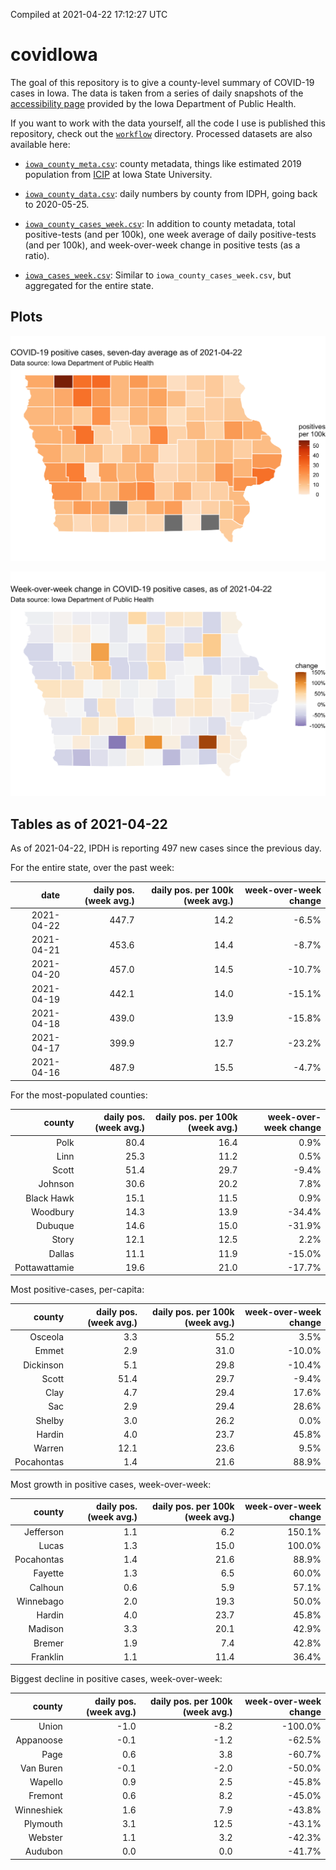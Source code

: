 Compiled at 2021-04-22 17:12:27 UTC

<!-- README.md is generated from README.Rmd. Please edit that file -->

# covidIowa

<!-- badges: start -->

<!-- badges: end -->

The goal of this repository is to give a county-level summary of
COVID-19 cases in Iowa. The data is taken from a series of daily
snapshots of the [accessibility
page](https://coronavirus.iowa.gov/pages/access) provided by the Iowa
Department of Public Health.

If you want to work with the data yourself, all the code I use is
published this repository, check out the [`workflow`](workflow)
directory. Processed datasets are also available here:

  - [`iowa_county_meta.csv`](https://raw.githubusercontent.com/ijlyttle/covidIowa/master/workflow/data/99-publish/iowa_county_meta.csv):
    county metadata, things like estimated 2019 population from
    [ICIP](https://www.icip.iastate.edu/tables/population/counties-estimates)
    at Iowa State University.

  - [`iowa_county_data.csv`](https://raw.githubusercontent.com/ijlyttle/covidIowa/master/workflow/data/99-publish/iowa_county_data.csv):
    daily numbers by county from IDPH, going back to 2020-05-25.

  - [`iowa_county_cases_week.csv`](https://raw.githubusercontent.com/ijlyttle/covidIowa/master/workflow/data/99-publish/iowa_county_data.csv):
    In addition to county metadata, total positive-tests (and per 100k),
    one week average of daily positive-tests (and per 100k), and
    week-over-week change in positive tests (as a ratio).

  - [`iowa_cases_week.csv`](https://raw.githubusercontent.com/ijlyttle/covidIowa/master/workflow/data/99-publish/iowa_cases_week.csv):
    Similar to `iowa_county_cases_week.csv`, but aggregated for the
    entire state.

## Plots

![](workflow/data/99-publish/iowa_cases.png)

![](workflow/data/99-publish/iowa_change.png)

## Tables as of 2021-04-22

As of 2021-04-22, IPDH is reporting 497 new cases since the previous
day.

For the entire state, over the past week:

|       date | daily pos. (week avg.) | daily pos. per 100k (week avg.) | week-over-week change |
| ---------: | ---------------------: | ------------------------------: | --------------------: |
| 2021-04-22 |                  447.7 |                            14.2 |                \-6.5% |
| 2021-04-21 |                  453.6 |                            14.4 |                \-8.7% |
| 2021-04-20 |                  457.0 |                            14.5 |               \-10.7% |
| 2021-04-19 |                  442.1 |                            14.0 |               \-15.1% |
| 2021-04-18 |                  439.0 |                            13.9 |               \-15.8% |
| 2021-04-17 |                  399.9 |                            12.7 |               \-23.2% |
| 2021-04-16 |                  487.9 |                            15.5 |                \-4.7% |

For the most-populated counties:

|        county | daily pos. (week avg.) | daily pos. per 100k (week avg.) | week-over-week change |
| ------------: | ---------------------: | ------------------------------: | --------------------: |
|          Polk |                   80.4 |                            16.4 |                  0.9% |
|          Linn |                   25.3 |                            11.2 |                  0.5% |
|         Scott |                   51.4 |                            29.7 |                \-9.4% |
|       Johnson |                   30.6 |                            20.2 |                  7.8% |
|    Black Hawk |                   15.1 |                            11.5 |                  0.9% |
|      Woodbury |                   14.3 |                            13.9 |               \-34.4% |
|       Dubuque |                   14.6 |                            15.0 |               \-31.9% |
|         Story |                   12.1 |                            12.5 |                  2.2% |
|        Dallas |                   11.1 |                            11.9 |               \-15.0% |
| Pottawattamie |                   19.6 |                            21.0 |               \-17.7% |

Most positive-cases, per-capita:

|     county | daily pos. (week avg.) | daily pos. per 100k (week avg.) | week-over-week change |
| ---------: | ---------------------: | ------------------------------: | --------------------: |
|    Osceola |                    3.3 |                            55.2 |                  3.5% |
|      Emmet |                    2.9 |                            31.0 |               \-10.0% |
|  Dickinson |                    5.1 |                            29.8 |               \-10.4% |
|      Scott |                   51.4 |                            29.7 |                \-9.4% |
|       Clay |                    4.7 |                            29.4 |                 17.6% |
|        Sac |                    2.9 |                            29.4 |                 28.6% |
|     Shelby |                    3.0 |                            26.2 |                  0.0% |
|     Hardin |                    4.0 |                            23.7 |                 45.8% |
|     Warren |                   12.1 |                            23.6 |                  9.5% |
| Pocahontas |                    1.4 |                            21.6 |                 88.9% |

Most growth in positive cases, week-over-week:

|     county | daily pos. (week avg.) | daily pos. per 100k (week avg.) | week-over-week change |
| ---------: | ---------------------: | ------------------------------: | --------------------: |
|  Jefferson |                    1.1 |                             6.2 |                150.1% |
|      Lucas |                    1.3 |                            15.0 |                100.0% |
| Pocahontas |                    1.4 |                            21.6 |                 88.9% |
|    Fayette |                    1.3 |                             6.5 |                 60.0% |
|    Calhoun |                    0.6 |                             5.9 |                 57.1% |
|  Winnebago |                    2.0 |                            19.3 |                 50.0% |
|     Hardin |                    4.0 |                            23.7 |                 45.8% |
|    Madison |                    3.3 |                            20.1 |                 42.9% |
|     Bremer |                    1.9 |                             7.4 |                 42.8% |
|   Franklin |                    1.1 |                            11.4 |                 36.4% |

Biggest decline in positive cases, week-over-week:

|     county | daily pos. (week avg.) | daily pos. per 100k (week avg.) | week-over-week change |
| ---------: | ---------------------: | ------------------------------: | --------------------: |
|      Union |                  \-1.0 |                           \-8.2 |              \-100.0% |
|  Appanoose |                  \-0.1 |                           \-1.2 |               \-62.5% |
|       Page |                    0.6 |                             3.8 |               \-60.7% |
|  Van Buren |                  \-0.1 |                           \-2.0 |               \-50.0% |
|    Wapello |                    0.9 |                             2.5 |               \-45.8% |
|    Fremont |                    0.6 |                             8.2 |               \-45.0% |
| Winneshiek |                    1.6 |                             7.9 |               \-43.8% |
|   Plymouth |                    3.1 |                            12.5 |               \-43.1% |
|    Webster |                    1.1 |                             3.2 |               \-42.3% |
|    Audubon |                    0.0 |                             0.0 |               \-41.7% |

